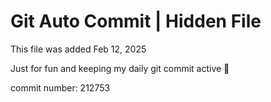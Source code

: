 # Git Auto Commit | Hidden File

This file was added Feb 12, 2025

Just for fun and keeping my daily git commit active 🤪

commit number: 212753
